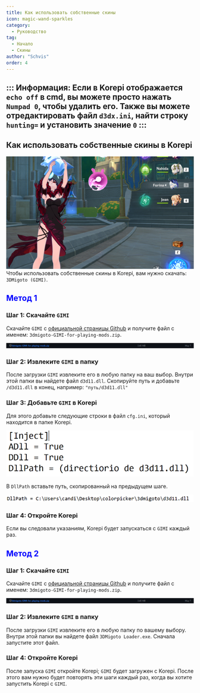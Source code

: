 ```yaml
---
title: Как использовать собственные скины
icon: magic-wand-sparkles
category:
  - Руководство
tag:
  - Начало
  - Скины
author: "Schvis"
order: 4
---
```


::: Информация: Если в Korepi отображается `echo off` в cmd, вы можете просто нажать `Numpad 0`, чтобы удалить его. Также вы можете отредактировать файл `d3dx.ini`, найти строку `hunting=` и установить значение `0` :::
---

## Как использовать собственные скины в Korepi

![](/assets/images/docs/202312/example.png)
Чтобы использовать собственные скины в Korepi, вам нужно скачать: `3DMigoto (GIMI)`.

## <span style='color:blue;'>Метод 1</span>
### Шаг 1: Скачайте `GIMI`

Скачайте `GIMI` с [официальной страницы Github](https://github.com/SilentNightSound/GI-Model-Importer/releases/tag/v7.0) и получите файл с именем: `3dmigoto-GIMI-for-playing-mods.zip`.

![](/assets/images/docs/202312/3dm-1.png)

### Шаг 2: Извлеките `GIMI` в папку

После загрузки `GIMI` извлеките его в любую папку на ваш выбор. Внутри этой папки вы найдете файл `d3d11.dll`. Скопируйте путь и добавьте `/d3d11.dll` в конец, например: `"путь/d3d11.dll"`

### Шаг 3: Добавьте `GIMI` в Korepi

Для этого добавьте следующие строки в файл `cfg.ini`, который находится в папке Korepi.

![](/assets/images/docs/202312/3dm-2.png)

В `DllPath` вставьте путь, скопированный на предыдущем шаге.

![](/assets/images/docs/202312/3dm-3.png)

### Шаг 4: Откройте Korepi

Если вы следовали указаниям, Korepi будет запускаться с `GIMI` каждый раз.

## <span style='color:blue;'>Метод 2</span>
### Шаг 1: Скачайте `GIMI`

Скачайте `GIMI` с [официальной страницы Github](https://github.com/SilentNightSound/GI-Model-Importer/releases/tag/v7.0) и получите файл с именем: `3dmigoto-GIMI-for-playing-mods.zip`.

![](/assets/images/docs/202312/3dm-1.png)

### Шаг 2: Извлеките `GIMI` в папку

После загрузки `GIMI` извлеките его в любую папку по вашему выбору. Внутри этой папки вы найдете файл `3DMigoto Loader.exe`. Сначала запустите этот файл.

### Шаг 4: Откройте Korepi

После запуска `GIMI` откройте Korepi; `GIMI` будет загружен с Korepi. После этого вам нужно будет повторять эти шаги каждый раз, когда вы хотите запустить Korepi с `GIMI`.
